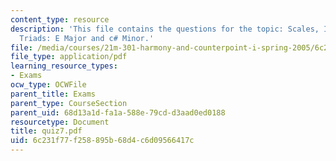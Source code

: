 ```yaml
---
content_type: resource
description: 'This file contains the questions for the topic: Scales, Intervals, and
  Triads: E Major and c# Minor.'
file: /media/courses/21m-301-harmony-and-counterpoint-i-spring-2005/6c231f77f258895b68d4c6d09566417c_quiz7.pdf
file_type: application/pdf
learning_resource_types:
- Exams
ocw_type: OCWFile
parent_title: Exams
parent_type: CourseSection
parent_uid: 68d13a1d-fa1a-588e-79cd-d3aad0ed0188
resourcetype: Document
title: quiz7.pdf
uid: 6c231f77-f258-895b-68d4-c6d09566417c
---
```

